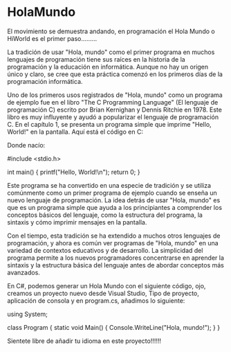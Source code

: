 # HolaMundo
El movimiento se demuestra andando, en programación el Hola Mundo o HiWorld es el primer paso.........

La tradición de usar "Hola, mundo" como el primer programa en muchos lenguajes de programación tiene sus raíces en la historia de la programación y la educación en informática. Aunque no hay un origen único y claro, se cree que esta práctica comenzó en los primeros días de la programación informática.

Uno de los primeros usos registrados de "Hola, mundo" como un programa de ejemplo fue en el libro "The C Programming Language" (El lenguaje de programación C) escrito por Brian Kernighan y Dennis Ritchie en 1978. Este libro es muy influyente y ayudó a popularizar el lenguaje de programación C. En el capítulo 1, se presenta un programa simple que imprime "Hello, World!" en la pantalla. Aquí está el código en C:

Donde nacío:

#include <stdio.h>

int main() {
printf("Hello, World!\n");
return 0;
}

Este programa se ha convertido en una especie de tradición y se utiliza comúnmente como un primer programa de ejemplo cuando se enseña un nuevo lenguaje de programación. La idea detrás de usar "Hola, mundo" es que es un programa simple que ayuda a los principiantes a comprender los conceptos básicos del lenguaje, como la estructura del programa, la sintaxis y cómo imprimir mensajes en la pantalla.

Con el tiempo, esta tradición se ha extendido a muchos otros lenguajes de programación, y ahora es común ver programas de "Hola, mundo" en una variedad de contextos educativos y de desarrollo. La simplicidad del programa permite a los nuevos programadores concentrarse en aprender la sintaxis y la estructura básica del lenguaje antes de abordar conceptos más avanzados.

En C#, podemos generar un Hola Mundo con el siguiente código, ojo, creamos un proyecto nuevo desde Visual Studio, Tipo de proyecto, aplicación de consola y en program.cs, añadimos lo siguiente:

using System;

class Program
{
static void Main()
{
Console.WriteLine("Hola, mundo!");
}
}

Sientete libre de añadir tu idioma en este proyecto!!!!!!
